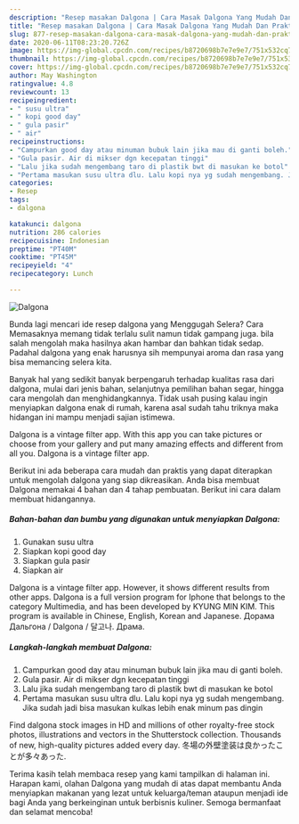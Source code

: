 ```yaml
---
description: "Resep masakan Dalgona | Cara Masak Dalgona Yang Mudah Dan Praktis"
title: "Resep masakan Dalgona | Cara Masak Dalgona Yang Mudah Dan Praktis"
slug: 877-resep-masakan-dalgona-cara-masak-dalgona-yang-mudah-dan-praktis
date: 2020-06-11T08:23:20.726Z
image: https://img-global.cpcdn.com/recipes/b8720698b7e7e9e7/751x532cq70/dalgona-foto-resep-utama.jpg
thumbnail: https://img-global.cpcdn.com/recipes/b8720698b7e7e9e7/751x532cq70/dalgona-foto-resep-utama.jpg
cover: https://img-global.cpcdn.com/recipes/b8720698b7e7e9e7/751x532cq70/dalgona-foto-resep-utama.jpg
author: May Washington
ratingvalue: 4.8
reviewcount: 13
recipeingredient:
- " susu ultra"
- " kopi good day"
- " gula pasir"
- " air"
recipeinstructions:
- "Campurkan good day atau minuman bubuk lain jika mau di ganti boleh."
- "Gula pasir. Air di mikser dgn kecepatan tinggi"
- "Lalu jika sudah mengembang taro di plastik bwt di masukan ke botol"
- "Pertama masukan susu ultra dlu. Lalu kopi nya yg sudah mengembang. Jika sudah jadi bisa masukan kulkas lebih enak minum pas dingin"
categories:
- Resep
tags:
- dalgona

katakunci: dalgona 
nutrition: 286 calories
recipecuisine: Indonesian
preptime: "PT40M"
cooktime: "PT45M"
recipeyield: "4"
recipecategory: Lunch

---
```



![Dalgona](https://img-global.cpcdn.com/recipes/b8720698b7e7e9e7/751x532cq70/dalgona-foto-resep-utama.jpg)

Bunda lagi mencari ide resep dalgona yang Menggugah Selera? Cara Memasaknya memang tidak terlalu sulit namun tidak gampang juga. bila salah mengolah maka hasilnya akan hambar dan bahkan tidak sedap. Padahal dalgona yang enak harusnya sih mempunyai aroma dan rasa yang bisa memancing selera kita.

Banyak hal yang sedikit banyak berpengaruh terhadap kualitas rasa dari dalgona, mulai dari jenis bahan, selanjutnya pemilihan bahan segar, hingga cara mengolah dan menghidangkannya. Tidak usah pusing kalau ingin menyiapkan dalgona enak di rumah, karena asal sudah tahu triknya maka hidangan ini mampu menjadi sajian istimewa.

Dalgona is a vintage filter app. With this app you can take pictures or choose from your gallery and put many amazing effects and different from all you. Dalgona is a vintage filter app.


Berikut ini ada beberapa cara mudah dan praktis yang dapat diterapkan untuk mengolah dalgona yang siap dikreasikan. Anda bisa membuat Dalgona memakai 4 bahan dan 4 tahap pembuatan. Berikut ini cara dalam membuat hidangannya.

<!--inarticleads1-->

##### Bahan-bahan dan bumbu yang digunakan untuk menyiapkan Dalgona:

1. Gunakan  susu ultra
1. Siapkan  kopi good day
1. Siapkan  gula pasir
1. Siapkan  air


Dalgona is a vintage filter app. However, it shows different results from other apps. Dalgona is a full version program for Iphone that belongs to the category Multimedia, and has been developed by KYUNG MIN KIM. This program is available in Chinese, English, Korean and Japanese. Дорама Дальгона / Dalgona / 달고나. Драма. 

<!--inarticleads2-->

##### Langkah-langkah membuat Dalgona:

1. Campurkan good day atau minuman bubuk lain jika mau di ganti boleh.
1. Gula pasir. Air di mikser dgn kecepatan tinggi
1. Lalu jika sudah mengembang taro di plastik bwt di masukan ke botol
1. Pertama masukan susu ultra dlu. Lalu kopi nya yg sudah mengembang. Jika sudah jadi bisa masukan kulkas lebih enak minum pas dingin


Find dalgona stock images in HD and millions of other royalty-free stock photos, illustrations and vectors in the Shutterstock collection. Thousands of new, high-quality pictures added every day. 冬場の外壁塗装は良かったことが多々あった. 

Terima kasih telah membaca resep yang kami tampilkan di halaman ini. Harapan kami, olahan Dalgona yang mudah di atas dapat membantu Anda menyiapkan makanan yang lezat untuk keluarga/teman ataupun menjadi ide bagi Anda yang berkeinginan untuk berbisnis kuliner. Semoga bermanfaat dan selamat mencoba!

